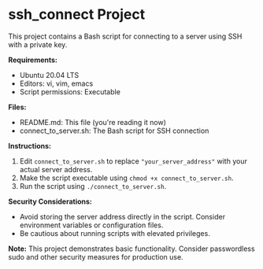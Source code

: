 # ssh_connect Project

This project contains a Bash script for connecting to a server using SSH with a private key.

**Requirements:**

* Ubuntu 20.04 LTS
* Editors: vi, vim, emacs
* Script permissions: Executable

**Files:**

* README.md: This file (you're reading it now)
* connect_to_server.sh: The Bash script for SSH connection

**Instructions:**

1. Edit `connect_to_server.sh` to replace `"your_server_address"` with your actual server address.
2. Make the script executable using `chmod +x connect_to_server.sh`.
3. Run the script using `./connect_to_server.sh`.

**Security Considerations:**

* Avoid storing the server address directly in the script. Consider environment variables or configuration files.
* Be cautious about running scripts with elevated privileges.

**Note:** This project demonstrates basic functionality. Consider passwordless sudo and other security measures for production use.
